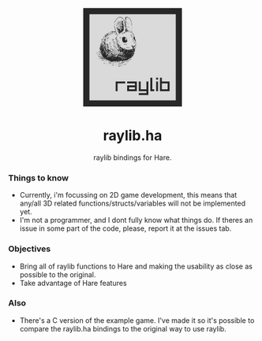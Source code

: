 <div align="center"> <img width="200px" src="logo.jpg"> <h1>raylib.ha</h1>
<p>raylib bindings for Hare.</p> </div>

### Things to know
- Currently, i'm focussing on 2D game development, this means that any/all 3D
  related functions/structs/variables will not be implemented yet.
- I'm not a programmer, and I dont fully know what things do. If theres an
  issue in some part of the code, please, report it at the issues tab.

### Objectives

- Bring all of raylib functions to Hare and making the usability as close as
  possible to the original.
- Take advantage of Hare features

### Also

- There's a C version of the example game. I've made it so it's possible to
  compare the raylib.ha bindings to the original way to use raylib.
